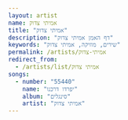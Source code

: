 ```yaml
---
layout: artist
name: אמיתי צדוק
title: "אמיתי צדוק"
description: "דף האמן אמיתי צדוק"
keywords: "שירים, מוזיקה, אמיתי צדוק"
permalink: /artists/אמיתי-צדוק
redirect_from:
  - /artists/list/אמיתי צדוק
songs:
  - number: "55440"
    name: "יפרדו דרכנו"
    album: "סינגלים"
    artist: "אמיתי צדוק"
---
```

